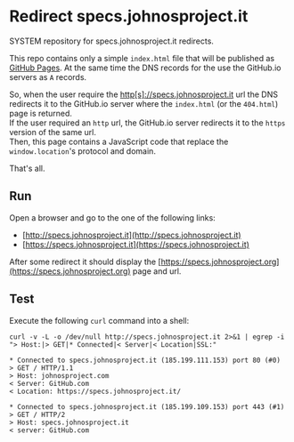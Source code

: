 # Redirect specs.johnosproject.it

SYSTEM repository for specs.johnosproject.it redirects.

This repo contains only a simple `index.html` file that will be published as
[GitHub Pages](https://pages.github.com/). At the same time the DNS records for
the  use the GitHub.io servers as `A` records.

So, when the user require the [http[s]://specs.johnosproject.it](https://specs.johnosproject.it)
url the DNS redirects it to the GitHub.io server where the `index.html` (or the
`404.html`) page is returned.<br/>
If the user required an `http` url, the GitHub.io server redirects it to the
`https` version of the same url.<br/>
Then, this page contains a JavaScript code that replace the `window.location`'s
protocol and domain.

That's all.


## Run

Open a browser and go to the one of the following links:
* [http://specs.johnosproject.it](http://specs.johnosproject.it)
* [https://specs.johnosproject.it](https://specs.johnosproject.it)

After some redirect it should display the [https://specs.johnosproject.org](https://specs.johnosproject.org)
page and url.


## Test

Execute the following `curl` command into a shell:

```shell
curl -v -L -o /dev/null http://specs.johnosproject.it 2>&1 | egrep -i "> Host:|> GET|* Connected|< Server|< Location|SSL:"

* Connected to specs.johnosproject.it (185.199.111.153) port 80 (#0)
> GET / HTTP/1.1
> Host: johnosproject.com
< Server: GitHub.com
< Location: https://specs.johnosproject.it/

* Connected to specs.johnosproject.it (185.199.109.153) port 443 (#1)
> GET / HTTP/2
> Host: specs.johnosproject.it
< server: GitHub.com
```

